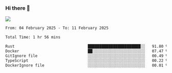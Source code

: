 ### Hi there 👋️

![](https://komarev.com/ghpvc/?username=Loner1024)

<!--START_SECTION:waka-->

```txt
From: 04 February 2025 - To: 11 February 2025

Total Time: 1 hr 56 mins

Rust                                ███████████████████████░░   91.80 %
Docker                              ██░░░░░░░░░░░░░░░░░░░░░░░   07.47 %
GitIgnore file                      ░░░░░░░░░░░░░░░░░░░░░░░░░   00.49 %
TypeScript                          ░░░░░░░░░░░░░░░░░░░░░░░░░   00.22 %
DockerIgnore file                   ░░░░░░░░░░░░░░░░░░░░░░░░░   00.01 %
```

<!--END_SECTION:waka-->



